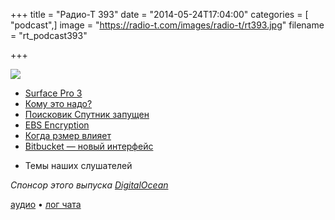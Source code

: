 +++
title = "Радио-Т 393"
date = "2014-05-24T17:04:00"
categories = [ "podcast",]
image = "https://radio-t.com/images/radio-t/rt393.jpg"
filename = "rt_podcast393"

+++

![](https://radio-t.com/images/radio-t/rt393.jpg)

* [Surface Pro 3](http://www.zdnet.com/surface-pro-3-thinner-lighter-more-flexible-7000029700/)
* [Кому это надо?](http://prsm.tc/jmIbhV)
* [Поисковик Спутник запущен](http://habrahabr.ru/post/223727/)
* [EBS Encryption](http://aws.amazon.com//blogs/aws/protect-your-data-with-new-ebs-encryption)
* [Когда рзмер влияет](http://blog.codeclimate.com/blog/2014/05/21/does-team-size-impact-code-quality/)
* [Bitbucket — новый интерфейс](http://habrahabr.ru/post/223669/)
- Темы наших слушателей

_Спонсор этого выпуска [DigitalOcean](https://www.digitalocean.com)_

[аудио](http://cdn.radio-t.com/rt_podcast393.mp3) • [лог чата](http://chat.radio-t.com/logs/radio-t-393.html)
<audio src="http://cdn.radio-t.com/rt_podcast393.mp3" preload="none"></audio>

